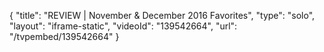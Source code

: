 {
    "title": "REVIEW | November & December 2016 Favorites",
    "type": "solo",
    "layout": "iframe-static",
    "videoId": "139542664",
    "url": "\/tvpembed\/139542664"
}